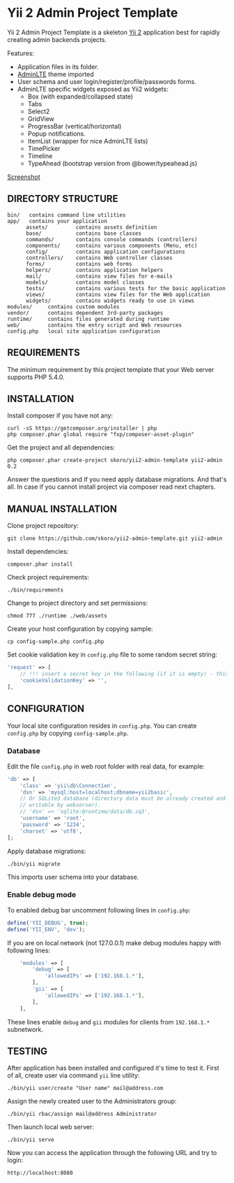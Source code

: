 Yii 2 Admin Project Template
============================

Yii 2 Admin Project Template is a skeleton [Yii 2](http://www.yiiframework.com/) application best for rapidly creating admin backends projects.

Features:
* Application files in its folder.
* [AdminLTE](https://github.com/almasaeed2010/AdminLTE) theme imported
* User schema and user login/register/profile/passwords forms.
* AdminLTE specific widgets exposed as Yii2 widgets:
  * Box (with expanded/collapsed state)
  * Tabs
  * Select2
  * GridView
  * ProgressBar (vertical/horizontal)
  * Popup notifications.
  * ItemList (wrapper for nice AdminLTE lists)
  * TimePicker
  * Timeline
  * TypeAhead (bootstrap version from @bower/typeahead.js)
   
[Screenshot](screenshot.png)

DIRECTORY STRUCTURE
-------------------

    bin/   contains command line utilities
    app/   contains your application 
          assets/         contains assets definition
          base/           contains base classes
          commands/       contains console commands (controllers)
          components/     contains various components (Menu, etc)
          config/         contains application configurations
          controllers/    contains Web controller classes
          forms/          contains web forms
          helpers/        contains application helpers
          mail/           contains view files for e-mails
          models/         contains model classes
          tests/          contains various tests for the basic application
          views/          contains view files for the Web application
          widgets/        contains widgets ready to use in views
    modules/     contains custom modules
    vendor/      contains dependent 3rd-party packages
    runtime/     contains files generated during runtime
    web/         contains the entry script and Web resources
    config.php   local site application configuration

REQUIREMENTS
------------

The minimum requirement by this project template that your Web server supports PHP 5.4.0.

INSTALLATION
------------

Install composer if you have not any:
~~~
curl -sS https://getcomposer.org/installer | php
php composer.phar global require "fxp/composer-asset-plugin"
~~~

Get the project and all dependencies:
~~~
php composer.phar create-project skoro/yii2-admin-template yii2-admin 0.2
~~~

Answer the questions and if you need apply database migrations. And that's all.
In case if you cannot install project via composer read next chapters.

MANUAL INSTALLATION
-------------------

Clone project repository:
```
git clone https://github.com/skoro/yii2-admin-template.git yii2-admin
```

Install dependencies:
~~~
composer.phar install
~~~

Check project requirements:
~~~
./bin/requirements
~~~

Change to project directory and set permissions:
~~~
chmod 777 ./runtime ./web/assets
~~~

Create your host configuration by copying sample:
~~~
cp config-sample.php config.php
~~~

Set cookie validation key in `config.php` file to some random secret string:

```php
'request' => [
    // !!! insert a secret key in the following (if it is empty) - this is required by cookie validation
    'cookieValidationKey' => '',
],
```

CONFIGURATION
-------------

Your local site configuration resides in `config.php`. You can create `config.php`
by copying `config-sample.php`.

### Database

Edit the file `config.php` in web root folder with real data, for example:
```php
'db' => [
    'class' => 'yii\db\Connection',
    'dsn' => 'mysql:host=localhost;dbname=yii2basic',
    // Or SQLite3 database (directory data must be already created and must be
    // writable by webserver).
    // 'dsn' => 'sqlite:@runtime/data/db.sq3',
    'username' => 'root',
    'password' => '1234',
    'charset' => 'utf8',
];
```

Apply database migrations:
```
./bin/yii migrate
```
This imports user schema into your database.

### Enable debug mode

To enabled debug bar uncomment following lines in `config.php`:
```php
define('YII_DEBUG', true);
define('YII_ENV', 'dev');
```

If you are on local network (not 127.0.0.1) make debug modules happy with
following lines:
```php
    'modules' => [
        'debug' => [
            'allowedIPs' => ['192.168.1.*'],
        ],
        'gii' => [
            'allowedIPs' => ['192.168.1.*'],
        ],
    ],
```
These lines enable `debug` and `gii` modules for clients from `192.168.1.*`
subnetwork.

TESTING
-------

After application has been installed and configured it's time to test it.
First of all, create user via command `yii` line utility:
```
./bin/yii user/create "User name" mail@address.com
```

Assign the newly created user to the Administrators group:
```
./bin/yii rbac/assign mail@address Administrator
```

Then launch local web server:
```
./bin/yii serve
```

Now you can access the application through the following URL and try to login:
```
http://localhost:8080
```
